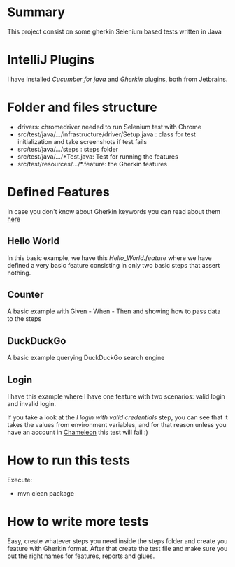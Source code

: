 # Summary

This project consist on some gherkin Selenium based tests written in Java

# IntelliJ Plugins

I have installed _Cucumber for java_ and _Gherkin_ plugins, both from Jetbrains.

# Folder and files structure

- drivers: chromedriver needed to run Selenium test with Chrome
- src/test/java/.../infrastructure/driver/Setup.java : class for test initialization and take screenshots if test fails
- src/test/java/.../steps : steps folder
- src/test/java/.../*Test.java: Test for running the features
- src/test/resources/.../*.feature: the Gherkin features 

# Defined Features

In case you don't know about Gherkin keywords you can read about them [here](https://cucumber.io/docs/gherkin/reference/)

## Hello World

In this basic example, we have this _Hello\_World.feature_ where we have defined a very basic feature consisting in only two basic steps that assert nothing. 

## Counter

A basic example with Given - When - Then and showing how to pass data to the steps

## DuckDuckGo

A basic example querying DuckDuckGo search engine

## Login

I have this example where I have one feature with two scenarios: valid login and invalid login.

If you take a look at the _I login with valid credentials_ step, you can see that it takes the values from environment variables, and for that reason unless you have an account in [Chameleon](https://chameleon.vision/en/index.html) this test will fail :)

# How to run this tests

Execute:

- mvn clean package

# How to write more tests

Easy, create whatever steps you need inside the steps folder and create you feature with Gherkin format.
After that create the test file and make sure you put the right names for features, reports and glues.

